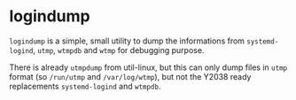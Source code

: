 # logindump

`logindump` is a simple, small utility to dump the informations from `systemd-logind`, `utmp`, `wtmpdb` and `wtmp` for debugging purpose.

There is already `utmpdump` from util-linux, but this can only dump files in `utmp` format (so `/run/utmp` and `/var/log/wtmp`), but not the Y2038 ready replacements `systemd-logind` and `wtmpdb`.
